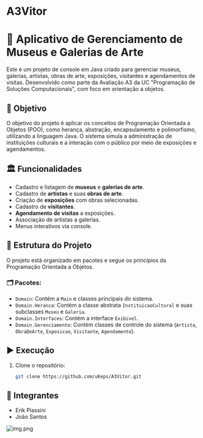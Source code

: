 # A3Vitor

# 🎨 Aplicativo de Gerenciamento de Museus e Galerias de Arte

Este é um projeto de console em Java criado para gerenciar museus, galerias, artistas, obras de arte, exposições, visitantes e agendamentos de visitas. Desenvolvido como parte da Avaliação A3 da UC "Programação de Soluções Computacionais", com foco em orientação a objetos.

## 🧠 Objetivo

O objetivo do projeto é aplicar os conceitos de Programação Orientada a Objetos (POO), como herança, abstração, encapsulamento e polimorfismo, utilizando a linguagem Java. O sistema simula a administração de instituições culturais e a interação com o público por meio de exposições e agendamentos.

## 🏛️ Funcionalidades

- Cadastro e listagem de **museus** e **galerias de arte**.
- Cadastro de **artistas** e suas **obras de arte**.
- Criação de **exposições** com obras selecionadas.
- Cadastro de **visitantes**.
- **Agendamento de visitas** a exposições.
- Associação de artistas a galerias.
- Menus interativos via console.

## 🧱 Estrutura do Projeto

O projeto está organizado em pacotes e segue os princípios da Programação Orientada a Objetos.

### 🗂️ Pacotes:

- `Domain`: Contém a `Main` e classes principais do sistema.
- `Domain.Heranca`: Contém a classe abstrata `InstituicaoCultural` e suas subclasses `Museu` e `Galeria`.
- `Domain.Interfaces`: Contém a interface `Exibivel`.
- `Domain.Gerenciamento`: Contém classes de controle do sistema (`Artista`, `ObraDeArte`, `Exposicao`, `Visitante`, `Agendamento`).

## ▶️ Execução

1. Clone o repositório:

   ```bash
   git clone https://github.com/uKeps/A3Vitor.git
   
## 👥 Integrantes

- Erik Piassini
- João Santos

![img.png](img.png)